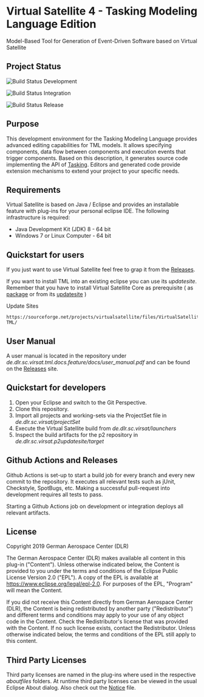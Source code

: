 # Virtual Satellite 4 - Tasking Modeling Language Edition

Model-Based Tool for Generation of Event-Driven Software based on Virtual Satellite 

## Project Status

![Build Status](https://github.com/virtualsatellite/VirtualSatellite4-TML/workflows/Build/badge.svg?branch=development) Development

![Build Status](https://github.com/virtualsatellite/VirtualSatellite4-TML/workflows/Build/badge.svg?branch=integration) Integration

![Build Status](https://github.com/virtualsatellite/VirtualSatellite4-TML/workflows/Build/badge.svg?branch=master) Release

## Purpose

This development environment for the Tasking Modeling Language provides advanced editing capabilities for TML models. It allows specifying components, data flow between components and execution events that trigger components. Based on this description, it generates source code implementing the API of [Tasking](https://gitlab-ee.sc.dlr.de/oss/Tasking). Editors and generated code provide extension mechanisms to extend your project to your specific needs.

## Requirements 

Virtual Satellite is based on Java / Eclipse and provides an installable feature with plug-ins for your personal eclipse IDE. The following infrastructure is required:
 - Java Development Kit (JDK) 8 - 64 bit
 - Windows 7 or Linux Computer - 64 bit

## Quickstart for users

If you just want to use Virtual Satellite feel free to grap it from the [Releases](https://github.com/virtualsatellite/VirtualSatellite4-TML/releases).

If you want to install TML into an existing eclipse you can use its *updatesite*.
Remember that you have to install Virtual Satellite Core as prerequisite ( as [package](https://github.com/virtualsatellite/VirtualSatellite4-Core/releases) or from its [updatesite](https://sourceforge.net/projects/virtualsatellite/files/VirtualSatellite4-Core/release/4.13.0/08b129cb4888ebf263db82a60f3f06a7bab970b9/) )

Update Sites

	https://sourceforge.net/projects/virtualsatellite/files/VirtualSatellite4-TML/



## User Manual
	
A user manual is located in the repository under *de.dlr.sc.virsat.tml.docs.feature/docs/user_manual.pdf* and can be found on the [Releases](https://github.com/virtualsatellite/VirtualSatellite4-TML/releases) site.


## Quickstart for developers

1. Open your Eclipse and switch to the Git Perspective.
2. Clone this repository.
3. Import all projects and working-sets via the ProjectSet file in _de.dlr.sc.virsat/projectSet_
6. Execute the Virtual Satellite build from _de.dlr.sc.virsat/launchers_
7. Inspect the build artifacts for the p2 repository in _de.dlr.sc.virsat.p2updatesite/target_


## Github Actions and Releases

Github Actions is set-up to start a build job for every branch and every new commit to the repository. It executes all relevant tests such as jUnit, Checkstyle, SpotBugs, etc. Making a successful pull-request into development requires all tests to pass.

Starting a Github Actions job on development or integration deploys all relevant artifacts.


## License

Copyright 2019 German Aerospace Center (DLR)

The German Aerospace Center (DLR) makes available all content in this plug-in ("Content").  Unless otherwise indicated below, the Content is provided to you under the terms and conditions of the Eclipse Public License Version 2.0 ("EPL").  A copy of the EPL is available at https://www.eclipse.org/legal/epl-2.0. For purposes of the EPL, "Program" will mean the Content.

If you did not receive this Content directly from German Aerospace Center (DLR), the Content is being redistributed by another party ("Redistributor") and different terms and conditions may apply to your use of any object code in the Content.  Check the Redistributor's license that was provided with the Content.  If no such license exists, contact the Redistributor.  Unless otherwise indicated below, the terms and conditions of the EPL still apply to this content.<p>

## Third Party Licenses

Third party licenses are named in the plug-ins where used in the respective _aboutfiles_ folders. At runtime third party licenses can be viewed in the usual Eclipse About dialog. Also check out the [Notice](NOTICE.md) file.
